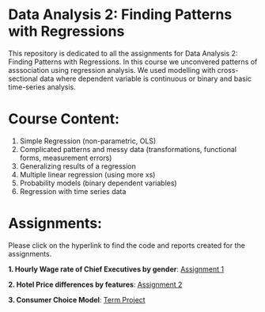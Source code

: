 # Data Analysis 2: Finding Patterns with Regressions

This repository is dedicated to all the assignments for Data Analysis 2: Finding Patterns with Regressions. In this course we unconvered patterns of asssociation using regression analysis. We used modelling with cross-sectional data where dependent variable is continuous or binary and basic time-series analysis.

# Course Content:

1. Simple Regression (non-parametric, OLS)
2. Complicated patterns and messy data (transformations, functional forms,
measurement errors)
3. Generalizing results of a regression
4. Multiple linear regression (using more xs)
5. Probability models (binary dependent variables)
6. Regression with time series data

# Assignments:

Please click on the hyperlink to find the code and reports created for the assignments.

**1. Hourly Wage rate of Chief Executives by gender**: [Assignment 1](https://github.com/nawalhasan/Finding-Patterns-with-Regressions/tree/main/Assignment1)

**2. Hotel Price differences by features**: [Assignment 2](https://github.com/nawalhasan/Finding-Patterns-with-Regressions/blob/main/Assignment2/Assignment2-final.pdf)

**3. Consumer Choice Model**: [Term Project](https://github.com/nawalhasan/Finding-Patterns-with-Regressions/tree/main/TermProject)
